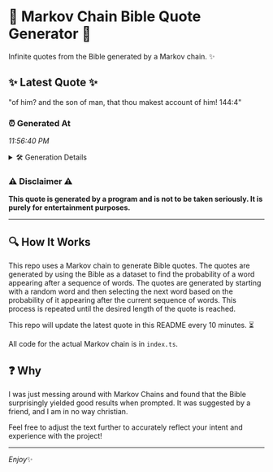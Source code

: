 # 📖 Markov Chain Bible Quote Generator 📖

Infinite quotes from the Bible generated by a Markov chain. ✨

## ✨ Latest Quote ✨
"of him? and the son of man, that thou makest account of him! 144:4"

### ⏰ Generated At
*11:56:40 PM*

<details>
    <summary>🛠️ Generation Details</summary>
    <p>
        <strong>🌱 Seed:</strong> of<br>
        <strong>🔄 Iterations:</strong> 13<br>
        <strong>📜 Context History:</strong><br>[ of ]: him?<br>[ of, him? ]: and<br>[ of, him?, and ]: the<br>[ of, him?, and, the ]: son<br>[ of, him?, and, the, son ]: of<br>[ of, him?, and, the, son, of ]: man,<br>[ him?, and, the, son, of, man, ]: that<br>[ and, the, son, of, man,, that ]: thou<br>[ the, son, of, man,, that, thou ]: makest<br>[ son, of, man,, that, thou, makest ]: account<br>[ of, man,, that, thou, makest, account ]: of<br>[ man,, that, thou, makest, account, of ]: him!<br>[ that, thou, makest, account, of, him! ]: 144:4<br>
    </p>
</details>

### ⚠️ Disclaimer ⚠️
**This quote is generated by a program and is not to be taken seriously. It is purely for entertainment purposes.**

---

## 🔍 How It Works

This repo uses a Markov chain to generate Bible quotes. The quotes are generated by using the Bible as a dataset to find the probability of a word appearing after a sequence of words. The quotes are generated by starting with a random word and then selecting the next word based on the probability of it appearing after the current sequence of words. This process is repeated until the desired length of the quote is reached.

This repo will update the latest quote in this README every 10 minutes. ⏳

All code for the actual Markov chain is in `index.ts`.

## ❓ Why

I was just messing around with Markov Chains and found that the Bible surprisingly yielded good results when prompted. 
It was suggested by a friend, and I am in no way christian.

Feel free to adjust the text further to accurately reflect your intent and experience with the project!

---

*Enjoy*✨
